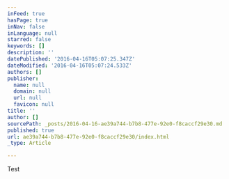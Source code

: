 ```yaml
---
inFeed: true
hasPage: true
inNav: false
inLanguage: null
starred: false
keywords: []
description: ''
datePublished: '2016-04-16T05:07:25.347Z'
dateModified: '2016-04-16T05:07:24.533Z'
authors: []
publisher:
  name: null
  domain: null
  url: null
  favicon: null
title: ''
author: []
sourcePath: _posts/2016-04-16-ae39a744-b7b8-477e-92e0-f8caccf29e30.md
published: true
url: ae39a744-b7b8-477e-92e0-f8caccf29e30/index.html
_type: Article

---
```

Test